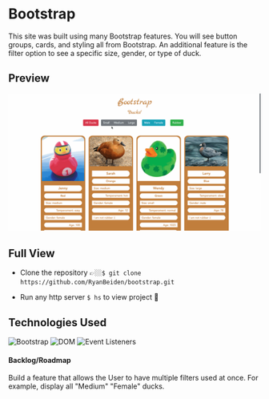 # Bootstrap

This site was built using many Bootstrap features. You will see button groups, cards, and styling all from Bootstrap. An additional feature is the filter option to see a specific size, gender, or type of duck.

## Preview

![Bootstrap Duck Site Demo](bootstrap-duck-site-demo.gif)

## Full View
- Clone the repository 👉🏼`$ git clone https://github.com/RyanBeiden/bootstrap.git`

- Run any http server `$ hs` to view project 👀

## Technologies Used
![Bootstrap](https://img.shields.io/badge/-Bootstrap-brightgreen) ![DOM](https://img.shields.io/badge/-DOM-yellow) ![Event Listeners](https://img.shields.io/badge/-Event%20Listeners-blue)

#### Backlog/Roadmap

Build a feature that allows the User to have multiple filters used at once. For example, display all "Medium" "Female" ducks.
